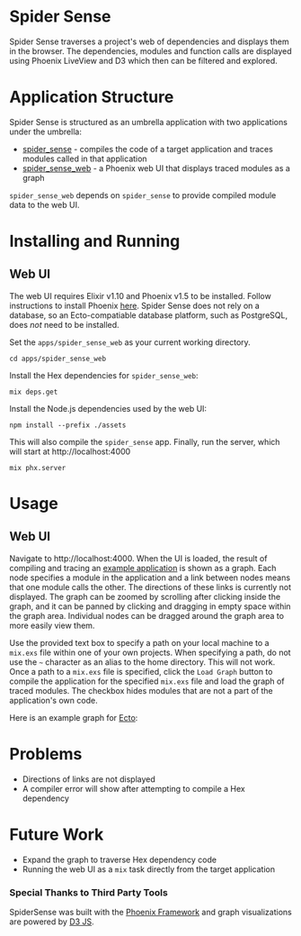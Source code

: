# Spider Sense

Spider Sense traverses a project's web of dependencies and displays them in the browser. The dependencies, modules and function calls are displayed using Phoenix LiveView and D3 which then can be filtered and explored.

# Application Structure

Spider Sense is structured as an umbrella application with two applications under the umbrella:

- [spider_sense](https://github.com/spawnfest/spider-sense/tree/master/apps/spider_sense) - compiles the code of a target application and traces modules called in that application
- [spider_sense_web](https://github.com/spawnfest/spider-sense/tree/master/apps/spider_sense_web) - a Phoenix web UI that displays traced modules as a graph

`spider_sense_web` depends on `spider_sense` to provide compiled module data to the web UI.

# Installing and Running

## Web UI

The web UI requires Elixir v1.10 and Phoenix v1.5 to be installed.
Follow instructions to install Phoenix [here](https://hexdocs.pm/phoenix/installation.html).
Spider Sense does not rely on a database, so an Ecto-compatiable database platform, such as PostgreSQL, does _not_ need to be installed.

Set the `apps/spider_sense_web` as your current working directory.

```
cd apps/spider_sense_web
```

Install the Hex dependencies for `spider_sense_web`:

```
mix deps.get
```

Install the Node.js dependencies used by the web UI:

```
npm install --prefix ./assets
```

This will also compile the `spider_sense` app.
Finally, run the server, which will start at http://localhost:4000

```
mix phx.server
```

# Usage

## Web UI

Navigate to http://localhost:4000.
When the UI is loaded, the result of compiling and tracing an [example application](https://github.com/spawnfest/spider-sense/tree/master/apps/spider_sense/priv/example) is shown as a graph.
Each node specifies a module in the application and a link between nodes means that one module calls the other.
The directions of these links is currently not displayed.
The graph can be zoomed by scrolling after clicking inside the graph, and it can be panned by clicking and dragging in empty space within the graph area.
Individual nodes can be dragged around the graph area to more easily view them.

Use the provided text box to specify a path on your local machine to a `mix.exs` file within one of your own projects.
When specifying a path, do not use the `~` character as an alias to the home directory.
This will not work.
Once a path to a `mix.exs` file is specified, click the `Load Graph` button to compile the application for the specified `mix.exs` file and load the graph of traced modules.
The checkbox hides modules that are not a part of the application's own code.

Here is an example graph for [Ecto](https://github.com/elixir-ecto/ecto):

[](./example.png)

# Problems

- Directions of links are not displayed
- A compiler error will show after attempting to compile a Hex dependency

# Future Work

- Expand the graph to traverse Hex dependency code
- Running the web UI as a `mix` task directly from the target application

### Special Thanks to Third Party Tools

SpiderSense was built with the [Phoenix Framework](https://phoenixframework.org/) and graph visualizations are powered by [D3 JS](https://d3js.org/).

